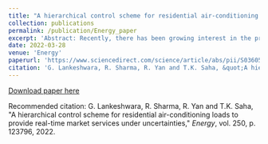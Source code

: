 ```yaml
---
title: "A hierarchical control scheme for residential air-conditioning loads to provide real-time market services under uncertainties"
collection: publications
permalink: /publication/Energy_paper
excerpt: 'Abstract: Recently, there has been growing interest in the provision of market services from distributed energy resources (DERs). In pursuing this goal, demand response (DR) aggregators continue to face challenges in retaining privacy and comfort for end-users, mitigating scalability issues while controlling a large cohort of DERs and handling uncertainties which are inevitable in a practical setting. This paper presents an end-user privacy and comfort preserving, scalable, hierarchical control scheme for inverter-type air conditioners to provide real-time market services in the presence of uncertainties. Privacy and scalability are achieved thorough the adoption of the alternating direction method of multipliers (ADMM) framework which ensures minimal reliance on local information whilst ensuring desired reference tracking without compromising the end-user comfort. Benefiting from the proposed non-conservative robust MPC design, the local control is able to account for mismatches in outdoor temperature predictions. The overall scheme is validated using real data obtained from the Australian Energy Market operator. The results demonstrate that the proposed approach can achieve desired tracking of the reference signal while regulating indoor temperature within a narrow range (±1 °C) from the nominal set-point. Besides, the robustness to uncertainties is achieved without compromising computational performance and therefore the approach is scalable.'
date: 2022-03-28
venue: 'Energy'
paperurl: 'https://www.sciencedirect.com/science/article/abs/pii/S0360544222006995#abs0010'
citation: 'G. Lankeshwara, R. Sharma, R. Yan and T.K. Saha, &quot;A hierarchical control scheme for residential air-conditioning loads to provide real-time market services under uncertainties,&quot; <i>Energy</i>, Elsevier, vol. 250, p. 123796, 2022.'
---
```


[Download paper here](http://academicpages.github.io/files/Energy_2022_accepted_paper.pdf)


Recommended citation: G. Lankeshwara, R. Sharma, R. Yan and T.K. Saha, "A hierarchical control scheme for residential air-conditioning loads to provide real-time market services under uncertainties," <i>Energy</i>, vol. 250, p. 123796, 2022.